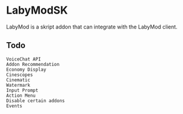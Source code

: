 # LabyModSK
LabyMod is a skript addon that can integrate with the LabyMod client.

## Todo
```
VoiceChat API
Addon Recommendation
Economy Display
Cinescopes
Cinematic
Watermark
Input Prompt
Action Menu
Disable certain addons
Events
```
